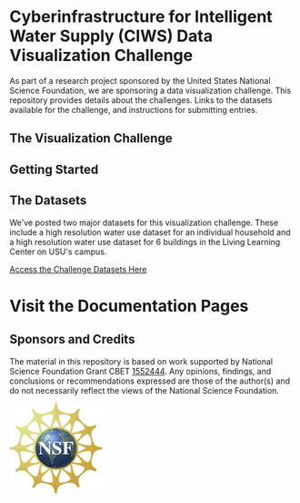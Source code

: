 # Cyberinfrastructure for Intelligent Water Supply (CIWS) Data Visualization Challenge

As part of a research project sponsored by the United States National Science Foundation, we are sponsoring a data visualization challenge. This repository provides details about the challenges. Links to the datasets available for the challenge, and instructions for submitting entries.

## The Visualization Challenge



## Getting Started



## The Datasets

We've posted two major datasets for this visualization challenge. These include a high resolution water use dataset for an individual household and a high resolution water use dataset for 6 buildings in the Living Learning Center on USU's campus.

[Access the Challenge Datasets Here](/doc/data.md)

# Visit the Documentation Pages

## Sponsors and Credits
The material in this repository is based on work supported by National Science Foundation Grant CBET [1552444](http://www.nsf.gov/awardsearch/showAward?AWD_ID=1552444). Any opinions, findings, and conclusions or recommendations expressed are those of the author(s) and do not necessarily reflect the views of the National Science Foundation.

![NSF](/doc/images/nsf.gif)
